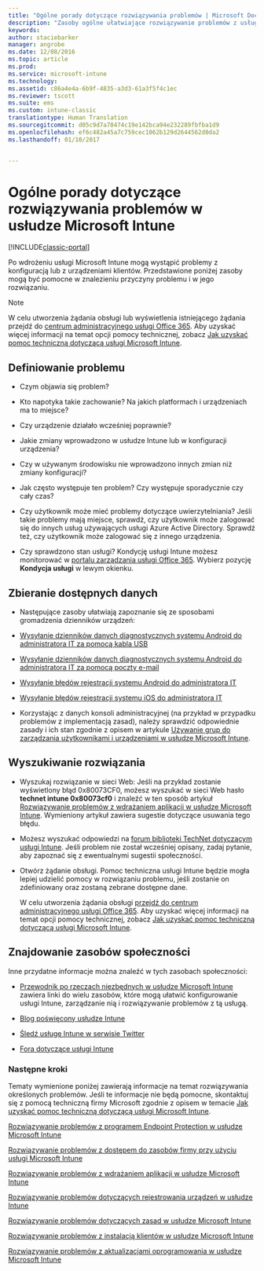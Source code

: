 ```yaml
---
title: "Ogólne porady dotyczące rozwiązywania problemów | Microsoft Docs"
description: "Zasoby ogólne ułatwiające rozwiązywanie problemów z usługą Intune."
keywords: 
author: staciebarker
manager: angrobe
ms.date: 12/08/2016
ms.topic: article
ms.prod: 
ms.service: microsoft-intune
ms.technology: 
ms.assetid: c86a4e4a-6b9f-4835-a3d3-61a3f5f4c1ec
ms.reviewer: tscott
ms.suite: ems
ms.custom: intune-classic
translationtype: Human Translation
ms.sourcegitcommit: d05c9d7a78474c19e142bca94e232289fbfba1d9
ms.openlocfilehash: ef6c482a45a7c759cec1062b129d2644562d0da2
ms.lasthandoff: 01/10/2017


---
```


# <a name="general-troubleshooting-tips-for-microsoft-intune"></a>Ogólne porady dotyczące rozwiązywania problemów w usłudze Microsoft Intune

[!INCLUDE[classic-portal](../includes/classic-portal.md)]

Po wdrożeniu usługi Microsoft Intune mogą wystąpić problemy z konfiguracją lub z urządzeniami klientów. Przedstawione poniżej zasoby mogą być pomocne w znalezieniu przyczyny problemu i w jego rozwiązaniu.

> [!NOTE]
> W celu utworzenia żądania obsługi lub wyświetlenia istniejącego żądania przejdź do [centrum administracyjnego usługi Office 365](https://portal.office.com/admin/default.aspx). Aby uzyskać więcej informacji na temat opcji pomocy technicznej, zobacz [Jak uzyskać pomoc techniczną dotyczącą usługi Microsoft Intune](how-to-get-support-for-microsoft-intune.md).

## <a name="define-the-problem"></a>Definiowanie problemu

-   Czym objawia się problem?

-   Kto napotyka takie zachowanie? Na jakich platformach i urządzeniach ma to miejsce?

-   Czy urządzenie działało wcześniej poprawnie?

-   Jakie zmiany wprowadzono w usłudze Intune lub w konfiguracji urządzenia?

-   Czy w używanym środowisku nie wprowadzono innych zmian niż zmiany konfiguracji?

-   Jak często występuje ten problem? Czy występuje sporadycznie czy cały czas?

-   Czy użytkownik może mieć problemy dotyczące uwierzytelniania? Jeśli takie problemy mają miejsce, sprawdź, czy użytkownik może zalogować się do innych usług używających usługi Azure Active Directory. Sprawdź też, czy użytkownik może zalogować się z innego urządzenia.

-   Czy sprawdzono stan usługi? Kondycję usługi Intune możesz monitorować w [portalu zarządzania usługi Office 365](https://portal.office.com/Admin/Default.aspx). Wybierz pozycję **Kondycja usługi** w lewym okienku.

## <a name="collect-available-data"></a>Zbieranie dostępnych danych

-   Następujące zasoby ułatwiają zapoznanie się ze sposobami gromadzenia dzienników urządzeń:
  - [Wysyłanie dzienników danych diagnostycznych systemu Android do administratora IT za pomocą kabla USB](/intune/enduser/send-diagnostic-data-logs-to-your-it-administrator-using-a-usb-cable-android)
  - [Wysyłanie dzienników danych diagnostycznych systemu Android do administratora IT za pomocą poczty e-mail](/intune/enduser/send-diagnostic-data-logs-to-your-it-administrator-using-email-android)
  - [Wysyłanie błędów rejestracji systemu Android do administratora IT](/intune/enduser/send-enrollment-errors-to-your-it-administrator-android)
  - [Wysyłanie błędów rejestracji systemu iOS do administratora IT](/intune/enduser/send-errors-to-your-it-admin-ios)

-   Korzystając z danych konsoli administracyjnej (na przykład w przypadku problemów z implementacją zasad), należy sprawdzić odpowiednie zasady i ich stan zgodnie z opisem w artykule [Używanie grup do zarządzania użytkownikami i urządzeniami w usłudze Microsoft Intune](/intune/deploy-use/use-groups-to-manage-users-and-devices-with-microsoft-intune).

## <a name="research-the-solution"></a>Wyszukiwanie rozwiązania

-   Wyszukaj rozwiązanie w sieci Web: Jeśli na przykład zostanie wyświetlony błąd 0x80073CF0, możesz wyszukać w sieci Web hasło **technet intune 0x80073cf0** i znaleźć w ten sposób artykuł [Rozwiązywanie problemów z wdrażaniem aplikacji w usłudze Microsoft Intune](troubleshoot-app-deployment-problems-in-microsoft-intune.md). Wymieniony artykuł zawiera sugestie dotyczące usuwania tego błędu.

-   Możesz wyszukać odpowiedzi na [forum biblioteki TechNet dotyczącym usługi Intune](https://social.technet.microsoft.com/Forums/en-US/home?forum=microsoftintuneprod).  Jeśli problem nie został wcześniej opisany, zadaj pytanie, aby zapoznać się z ewentualnymi sugestii społeczności.

-   Otwórz żądanie obsługi. Pomoc techniczna usługi Intune będzie mogła lepiej udzielić pomocy w rozwiązaniu problemu, jeśli zostanie on zdefiniowany oraz zostaną zebrane dostępne dane.

    W celu utworzenia żądania obsługi [przejdź do centrum administracyjnego usługi Office 365](https://portal.office.com/admin/default.aspx). Aby uzyskać więcej informacji na temat opcji pomocy technicznej, zobacz [Jak uzyskać pomoc techniczną dotyczącą usługi Microsoft Intune](how-to-get-support-for-microsoft-intune.md).

## <a name="find-community-resources"></a>Znajdowanie zasobów społeczności
Inne przydatne informacje można znaleźć w tych zasobach społeczności:

-   [Przewodnik po rzeczach niezbędnych w usłudze Microsoft Intune](http://social.technet.microsoft.com/wiki/contents/articles/23431.microsoft-intune-survival-guide.aspx) zawiera linki do wielu zasobów, które mogą ułatwić konfigurowanie usługi Intune, zarządzanie nią i rozwiązywanie problemów z tą usługą.

-   [Blog poświęcony usłudze Intune](http://blogs.technet.com/b/windowsintune/)

-   [Śledź usługę Intune w serwisie Twitter](https://twitter.com/MSIntune)

-   [Fora dotyczące usługi Intune](https://social.technet.microsoft.com/Forums/home?category=microsoftintune&filter=alltypes&sort=lastpostdesc)

### <a name="next-steps"></a>Następne kroki
Tematy wymienione poniżej zawierają informacje na temat rozwiązywania określonych problemów. Jeśli te informacje nie będą pomocne, skontaktuj się z pomocą techniczną firmy Microsoft zgodnie z opisem w temacie [Jak uzyskać pomoc techniczną dotyczącą usługi Microsoft Intune](how-to-get-support-for-microsoft-intune.md).

[Rozwiązywanie problemów z programem Endpoint Protection w usłudze Microsoft Intune](troubleshoot-endpoint-protection-in-microsoft-intune.md)

[Rozwiązywanie problemów z dostępem do zasobów firmy przy użyciu usługi Microsoft Intune](troubleshoot-company-resource-access-problems-with-microsoft-intune.md)

[Rozwiązywanie problemów z wdrażaniem aplikacji w usłudze Microsoft Intune](troubleshoot-app-deployment-problems-in-microsoft-intune.md)

[Rozwiązywanie problemów dotyczących rejestrowania urządzeń w usłudze Intune](troubleshoot-device-enrollment-in-intune.md)

[Rozwiązywanie problemów dotyczących zasad w usłudze Microsoft Intune](troubleshoot-policies-in-microsoft-intune.md)

[Rozwiązywanie problemów z instalacją klientów w usłudze Microsoft Intune](troubleshoot-client-setup-in-microsoft-intune.md)

[Rozwiązywanie problemów z aktualizacjami oprogramowania w usłudze Microsoft Intune](troubleshoot-software-updates-in-microsoft-intune.md)

